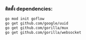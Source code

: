 ###  ติดตั้ง dependencies:
```bash
go mod init goflow
go get github.com/google/uuid
go get github.com/gorilla/mux
go get github.com/gorilla/websocket
